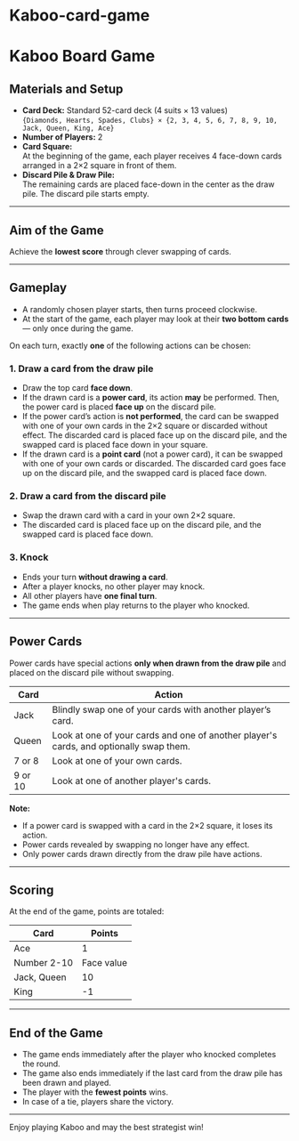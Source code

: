 # Kaboo-card-game
# Kaboo Board Game

## Materials and Setup

- **Card Deck:** Standard 52-card deck (4 suits × 13 values)  
  `{Diamonds, Hearts, Spades, Clubs} × {2, 3, 4, 5, 6, 7, 8, 9, 10, Jack, Queen, King, Ace}`
- **Number of Players:** 2
- **Card Square:**  
  At the beginning of the game, each player receives 4 face-down cards arranged in a 2×2 square in front of them.
- **Discard Pile & Draw Pile:**  
  The remaining cards are placed face-down in the center as the draw pile. The discard pile starts empty.

---

## Aim of the Game

Achieve the **lowest score** through clever swapping of cards.

---

## Gameplay

- A randomly chosen player starts, then turns proceed clockwise.
- At the start of the game, each player may look at their **two bottom cards** — only once during the game.

On each turn, exactly **one** of the following actions can be chosen:

### 1. Draw a card from the draw pile

- Draw the top card **face down**.
- If the drawn card is a **power card**, its action **may** be performed. Then, the power card is placed **face up** on the discard pile.
- If the power card’s action is **not performed**, the card can be swapped with one of your own cards in the 2×2 square or discarded without effect. The discarded card is placed face up on the discard pile, and the swapped card is placed face down in your square.
- If the drawn card is a **point card** (not a power card), it can be swapped with one of your own cards or discarded. The discarded card goes face up on the discard pile, and the swapped card is placed face down.

### 2. Draw a card from the discard pile

- Swap the drawn card with a card in your own 2×2 square.
- The discarded card is placed face up on the discard pile, and the swapped card is placed face down.

### 3. Knock

- Ends your turn **without drawing a card**.
- After a player knocks, no other player may knock.
- All other players have **one final turn**.
- The game ends when play returns to the player who knocked.

---

## Power Cards

Power cards have special actions **only when drawn from the draw pile** and placed on the discard pile without swapping.

| Card      | Action                                                                                      |
|-----------|---------------------------------------------------------------------------------------------|
| Jack      | Blindly swap one of your cards with another player’s card.                                 |
| Queen     | Look at one of your cards and one of another player's cards, and optionally swap them.     |
| 7 or 8    | Look at one of your own cards.                                                             |
| 9 or 10   | Look at one of another player's cards.                                                     |

**Note:**  
- If a power card is swapped with a card in the 2×2 square, it loses its action.  
- Power cards revealed by swapping no longer have any effect.  
- Only power cards drawn directly from the draw pile have actions.

---

## Scoring

At the end of the game, points are totaled:

| Card       | Points    |
|------------|-----------|
| Ace        | 1         |
| Number 2-10| Face value|
| Jack, Queen| 10        |
| King       | -1        |

---

## End of the Game

- The game ends immediately after the player who knocked completes the round.
- The game also ends immediately if the last card from the draw pile has been drawn and played.
- The player with the **fewest points** wins.
- In case of a tie, players share the victory.

---

Enjoy playing Kaboo and may the best strategist win!

